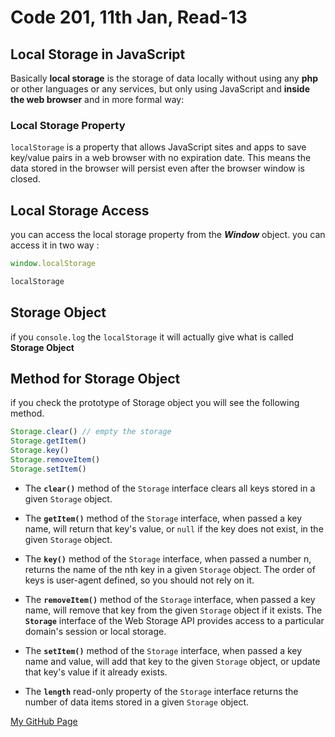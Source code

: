 # Code 201, 11th Jan, Read-13

## Local Storage in JavaScript

Basically **local storage** is the storage of data locally without using any **php** or other languages or any services, but only using JavaScript and **inside the web browser**  and in more formal way:

### Local Storage Property

`localStorage` is a property that allows JavaScript sites and apps to save key/value pairs in a web browser with no expiration date. This means the data stored in the browser will persist even after the browser window is closed.

## Local Storage Access

you can access the local storage property from the _**Window**_ object.
you can access it in two way :

```javascript
window.localStorage
```

```javascript
localStorage
```

## Storage Object

if you ```console.log``` the ```localStorage``` it will actually give what is called **Storage Object**

## Method for Storage Object

if you check the  prototype of Storage object you will see the following method.

```javascript
Storage.clear() // empty the storage
Storage.getItem() 
Storage.key()
Storage.removeItem()
Storage.setItem()
```

* The **`clear()`** method of the `Storage` interface clears all keys stored in a given `Storage` object.

* The **`getItem()`** method of the `Storage` interface, when passed a key name, will return that key's value, or `null` if the key does not exist, in the given `Storage` object.

* The **`key()`** method of the `Storage` interface, when passed a number n, returns the name of the nth key in a given `Storage` object. The order of keys is user-agent defined, so you should not rely on it.

* The **`removeItem()`** method of the `Storage` interface, when passed a key name, will remove that key from the given `Storage` object if it exists. The **`Storage`** interface of the Web Storage API provides access to a particular domain's session or local storage.
* The **`setItem()`** method of the `Storage` interface, when passed a key name and value, will add that key to the given `Storage` object, or update that key's value if it already exists.
* The **`length`** read-only property of the `Storage` interface returns the number of data items stored in a given `Storage` object.

[My GitHub Page](https://omar-tarawneh.github.io/reading-notes/class-13)
